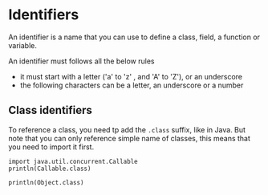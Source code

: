 # Identifiers

An identifier is a name that you can use to define a class, field, a function or variable.

An identifier must follows all the below rules

- it must start with a letter ('a' to 'z' , and 'A' to 'Z'), or an underscore
- the following characters can be a letter, an underscore or a number

## Class identifiers

To reference a class, you need tp add the `.class` suffix, like in Java.
But note that you can only reference simple name of classes, this means that you need to import it first.

```marcel
import java.util.concurrent.Callable
println(Callable.class)

println(Object.class)
```
